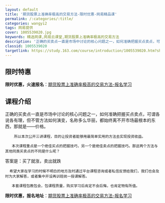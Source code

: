 ```yaml
---
layout: default
title: '期货股票上准确率极高的交易方法-限时优惠-网易精品课'
permalink: /:categories/:title/
categories: wangyi2
tags: 网易提供
cover: 1005539020.jpg
keywords: 精选网课,网易云课堂,期货股票上准确率极高的交易方法
description: '正确的买卖点一直是市场中讨论的核心问题之一，如何准确把握买点卖点，可谓各说各有理，但不管方法如何演变，名称多么华丽，都始'
classid: 1005539020
targetlink: https://study.163.com/course/introduction/1005539020.htm?share=1&shareId=1025206652&utm_campaign=share&utm_medium=iphoneShare&utm_source=&utm_u=1025206652
---
```


## 限时特惠

**限时优惠，火速报名**：[期货股票上准确率极高的交易方法-报名学习](https://study.163.com/course/introduction/1005539020.htm?share=1&shareId=1025206652&utm_campaign=share&utm_medium=iphoneShare&utm_source=&utm_u=1025206652)

## 课程介绍

正确的买卖点一直是市场中讨论的核心问题之一，如何准确把握买点卖点，可谓各说各有理，但不管方法如何演变，名称多么华丽，都始终离不开市场最根本的东西，那就是——价格。

        所以本次公开三讲课程，目的让投资者能够用最简单实用的方法去实现投资收益。

       本次课程重点是一个绝佳买点的把握技巧，另一个是绝佳卖点的把握技巧。那这两个方法与其他同类买卖点的不同是什么呢？

答案是：买了就涨，卖出就跌

      希望大家在学习的时候不明白的地方及时通过平台课程咨询或者私信反馈给我们，我们也会及时为大家解答，或者集中开设再训班统一授课解答。

       本套课程包教包会，包课程质量，购买学习后肯定不会后悔，也肯定物有所值。

**限时优惠，报名地址**：[期货股票上准确率极高的交易方法-报名学习](https://study.163.com/course/introduction/1005539020.htm?share=1&shareId=1025206652&utm_campaign=share&utm_medium=iphoneShare&utm_source=&utm_u=1025206652)

